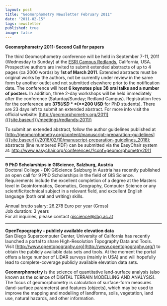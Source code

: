 ```yaml
---
layout: post
title: "Geomorphometry Newsletter February 2011"
date: "2011-02-15"
tags: newsletter
published: true
image: false
---
```


**Geomorphometry 2011: Second Call for papers**  

The third Geomorphometry conference will be held in September 7-11, 2011 (Wednesday to Sunday) at the [ESRI Campus Redlands](http://www.esri.com/about-esri/redlands/index.html), California, USA. Prospective authors are invited to submit extended abstracts of up to 4 pages (ca 2000 words) by **1st of March 2011**. Extended abstracts must be original works by the authors, not be currently under review in the same form by another outlet and not submitted elsewhere prior to the notification date. The conference will host **6 keynotes plus 38 oral talks and a number of posters**. In addition, three 2-day workshops will be held immediately after the conference (Saturday/Sunday; Redland Campus). Registration fees for the conference are **$375 USD** (**$200 USD** for PhD students). There are 23 days left to submit an extended abstract. For more info visit the official website: [http://geomorphometry.org/2011]({{site.baseurl}}/meetings/redlands-2011/)  

To submit an extended abstract, follow the author guidelines published at [http://geomorphometry.org/content/manuscript-preparation-guidelines]({{site.baseurl}}/2018/02/10/manuscript-preparation-guidelines_2018); abstracts (line numbered PDF) can be submitted via the EasyChair system at: http://www.easychair.org/conferences/?conf=geomorphometry2011  


* * *
**9 PhD Scholarships in GIScience, Salzburg, Austria**  
Doctoral College - DK-GIScience Salzburg in Austria has recently published an open call for 9 PhD Scholarships in the field of GIS Science. Requirements include the excellent completion of a degree at the Masters level in Geoinformatics, Geomatics, Geography, Computer Science or any scientific/technical subject in a relevant field, and excellent English language (both oral and writing) skills.

Annual brutto salary: 26.278 Euro per year (Gross)  
Job duration: 3 years  
For all inquiries, please contact [giscience@sbg.ac.at](mailto:giscience@sbg.ac.at)


* * *
**OpenTopography - publicly available elevation data**  
San Diego Supercomputer Center, University of California has recently launched a portal to share High-Resolution Topography Data and Tools. Visit [http://www.opentopography.org](http://www.opentopography.org/) to obtain the publicly available data sets and tools. At the moment the portal offers a large number of LiDAR surveys (mainly in USA) and will hopefully lead to complete-coverage publicly available elevation data sets.

**Geomorphometry** is the science of quantitative land-surface analysis (also known as the science of DIGITAL TERRAIN MODELLING AND ANALYSIS). The focus of geomorphometry is calculation of surface-form measures (land-surface parameters) and features (objects), which may be used to improve the mapping and modelling of landforms, soils, vegetation, land use, natural hazards, and other information.
